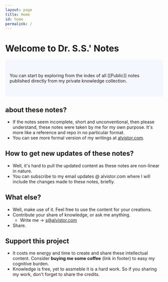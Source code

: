 ```yaml
---
layout: page
title: Home
id: home
permalink: /
---
```


# Welcome to Dr. S.S.' Notes

<p style="padding: 3em 1em; background: #f5f7ff; border-radius: 4px;">
  You can start by exploring from the index of all [[Public]] notes published directly from my private knowledge collection.
</p>

## about these notes?
- If the notes seem incomplete, short and unconventional, then please understand, these notes were taken by me for my own purpose. It's more like a reference and repo in no particular format. 
- You can see more formal version of my writings at <a href="https://alvistor.com">alvistor.com</a>.

## How to get new updates of these notes?
- Well, it's hard to pull the updated content as these notes are non-linear in nature. 
- You can subscribe to my email updates @ alvistor.com where I will include the changes made to these notes, briefly. 

## What else?
- Well, make use of it. Feel free to use the content for your creations.
- Contribute your share of knowledge, or ask me anything. 
  - Write me -> s@alvistor.com
- Share.

## Support this project
- It costs me energy and time to create and share these intellectual content. Consider <b>buying me some coffee</b> (link in footer) to easy my cognitive burden. 
- Knowledge is free, yet to assmeble it is a hard work. So if you sharing my work, don't forget to share the credits. 
<style>
  .wrapper {
    max-width: 46em;
  }
</style>
